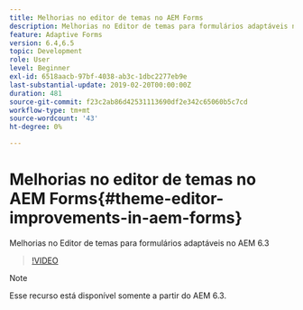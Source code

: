 ```yaml
---
title: Melhorias no editor de temas no AEM Forms
description: Melhorias no Editor de temas para formulários adaptáveis no AEM 6.3
feature: Adaptive Forms
version: 6.4,6.5
topic: Development
role: User
level: Beginner
exl-id: 6518aacb-97bf-4038-ab3c-1dbc2277eb9e
last-substantial-update: 2019-02-20T00:00:00Z
duration: 481
source-git-commit: f23c2ab86d42531113690df2e342c65060b5c7cd
workflow-type: tm+mt
source-wordcount: '43'
ht-degree: 0%

---
```


# Melhorias no editor de temas no AEM Forms{#theme-editor-improvements-in-aem-forms}

Melhorias no Editor de temas para formulários adaptáveis no AEM 6.3

>[!VIDEO](https://video.tv.adobe.com/v/19497?quality=12&learn=on)

>[!NOTE]
>
>Esse recurso está disponível somente a partir do AEM 6.3.
